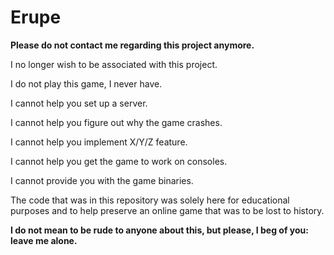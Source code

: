 # Erupe
**Please do not contact me regarding this project anymore.**

I no longer wish to be associated with this project.

I do not play this game, I never have.

I cannot help you set up a server.

I cannot help you figure out why the game crashes.

I cannot help you implement X/Y/Z feature.

I cannot help you get the game to work on consoles.

I cannot provide you with the game binaries.

The code that was in this repository was solely here for educational purposes and to help preserve an online game that was to be lost to history.

**I do not mean to be rude to anyone about this, but please, I beg of you: leave me alone.**